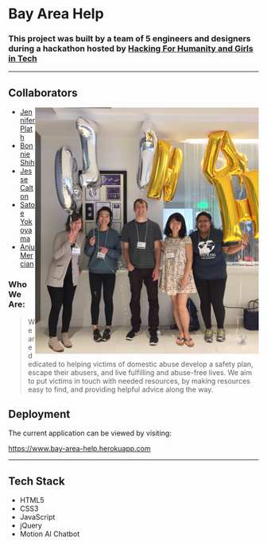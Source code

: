 # Bay Area Help

### This project was built by a team of 5 engineers and designers during a hackathon hosted by [Hacking For Humanity and Girls in Tech](http://hackingforhumanity.girlsintech.org/) 
---

## <div style="text-align: left"> Collaborators </div>
<img src="hackathon-team.png" alt="Drawing" width="450" align="right"/>

* [Jennifer Plath](https://www.linkedin.com/in/jenniferplath/)
* [Bonnie Shih](https://www.linkedin.com/in/bonnieshih/)
* [Jesse Calton](https://www.linkedin.com/in/jessecalton)
* [Satoe Yokoyama](https://www.linkedin.com/in/ysbmk/)
* [Anju Mercian](https://www.linkedin.com/in/anjumercian/)

### Who We Are:
> We are dedicated to helping victims of domestic abuse develop a safety plan, escape their abusers, and live fulfilling and abuse-free lives. We aim to put victims in touch with needed resources, by making resources easy to find, and providing helpful advice along the way.

## Deployment

The current application can be viewed by visiting:

<https://www.bay-area-help.herokuapp.com>

---

## Tech Stack

* HTML5
* CSS3
* JavaScript
* jQuery
* Motion AI Chatbot

